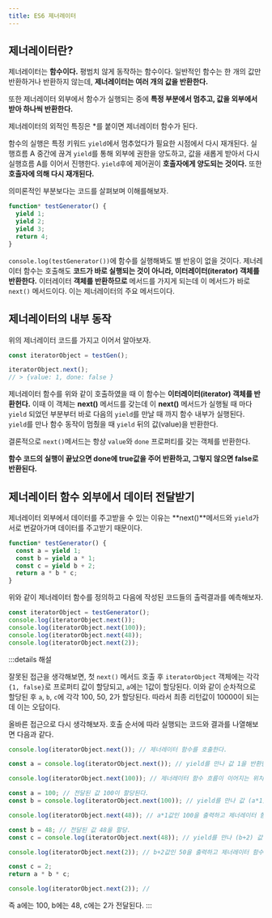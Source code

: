 ```yaml
---
title: ES6 제너레이터
---
```


## 제너레이터란?

제너레이터는 **함수이다.** 평범치 않게 동작하는 함수이다. 일반적인 함수는 한 개의 값만 반환하거나 반환하지 않는데, **제너레이터는 여러 개의 값을 반환한다.**

또한 제너레이터 외부에서 함수가 실행되는 중에 **특정 부분에서 멈추고, 값을 외부에서 받아 하나씩 반환한다.**

제너레이터의 외적인 특징은 \*를 붙이면 제너레이터 함수가 된다.

함수의 실행은 특정 키워드 `yield`에서 멈추었다가 필요한 시점에서 다시 재개된다. 실행흐름 A 중간에 끊겨 `yield`를 통해 외부에 권한을 양도하고, 값을 새롭게 받아서 다시 실행흐름 A를 이어서 진행한다. `yield`후에 제어권이 **호출자에게 양도되는 것이다.** 또한 **호출자에 의해 다시 재개된다.**

의미론적인 부분보다는 코드를 살펴보며 이해를해보자.

```js
function* testGenerator() {
  yield 1;
  yield 2;
  yield 3;
  return 4;
}
```

`console.log(testGenerator())`에 함수를 실행해봐도 별 반응이 없을 것이다. 제너레이터 함수는 호출해도 **코드가 바로 실행되는 것이 아니라, 이터레이터(iterator) 객체를 반환한다.** 이터레이터 **객체를 반환하므로** 메서드를 가지게 되는데 이 메서드가 바로 `next()` 메서드이다. 이는 제너레이터의 주요 메서드이다.

## 제너레이터의 내부 동작

위의 제너레이터 코드를 가지고 이어서 알아보자.

```js
const iteratorObject = testGen();

iteratorObject.next();
// > {value: 1, done: false }
```

제너레이터 함수를 위와 같이 호출하였을 때 이 함수는 **이터레이터(iterator) 객체를 반환헌다.** 이때 이 객체는 **next()** 메서드를 갖는데 이 **next()** 메서드가 실행될 때 마다 `yield` 되었던 부분부터 바로 다음의 `yield`를 만날 때 까지 함수 내부가 실행된다. `yield`를 만나 함수 동작이 멈췄을 때 `yield` 뒤의 값(value)을 반환한다.

결론적으로 `next()`메서드는 항상 `value`와 `done` 프로퍼티를 갖는 객체를 반환한다.

**함수 코드의 실행이 끝났으면 done에 true값을 주어 반환하고, 그렇지 않으면 false로 반환된다.**

## 제너레이터 함수 외부에서 데이터 전달받기

제너레이터 외부에서 데이터를 주고받을 수 있는 이유는 **next()**메서드와 `yield`가 서로 번갈아가며 데이터를 주고받기 때문이다.

```js
function* testGenerator() {
  const a = yield 1;
  const b = yield a * 1;
  const c = yield b + 2;
  return a * b * c;
}
```

위와 같이 제너레이터 함수를 정의하고 다음에 작성된 코드들의 출력결과를 예측해보자.

```js
const iteratorObject = testGenerator();
console.log(iteratorObject.next());
console.log(iteratorObject.next(100));
console.log(iteratorObject.next(48));
console.log(iteratorObject.next(2));
```

:::details 해설

잘못된 접근을 생각해보면, 첫 `next()` 메서드 호출 후 `iteratorObject` 객체에는 각각 `{1, false}`로 프로퍼티 값이 할당되고, `a`에는 1값이 할당된다. 이와 같이 순차적으로 할당된 후 `a`, `b`, `c`에 각각 100, 50, 2가 할당된다. 따라서 최종 리턴값이 10000이 되는데 이는 오답이다.

올바른 접근으로 다시 생각해보자. 호출 순서에 따라 실행되는 코드와 결과를 나열해보면 다음과 같다.

```js
console.log(iteratorObject.next()); // 제너레이터 함수를 호출한다.

const a = console.log(iteratorObject.next()); // yield를 만나 값 1을 반환한다. // 제너레이터에서 yield된 1값을 출력한다.

console.log(iteratorObject.next(100)); // 제너레이터 함수 흐름이 이어지는 위치에 값 100을 할당한다.

const a = 100; // 전달된 값 100이 할당된다.
const b = console.log(iteratorObject.next(100)); // yield를 만나 값 (a*1)을 반환한다. // 제너레이터에서 yield된 a*1값을 출력한다.

console.log(iteratorObject.next(48)); // a*1값인 100을 출력하고 제너레이터 함수로 다시 진입

const b = 48; // 전달된 값 48을 할당.
const c = console.log(iteratorObject.next(48)); // yield를 만나 (b+2) 값 반환 // 제너레이터에서 yield된 b+2값을 출력한다.

console.log(iteratorObject.next(2)); // b+2값인 50을 출력하고 제너레이터 함수로 재진입

const c = 2;
return a * b * c;

console.log(iteratorObject.next(2)); //
```

즉 a에는 100, b에는 48, c에는 2가 전달된다.
:::
